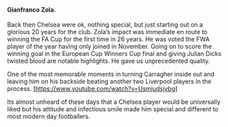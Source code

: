 #### Gianfranco Zola.

Back then Chelsea were ok, nothing special, but just starting out on a glorious 20 years for the club. Zola’s impact was immediate en route to winning the FA Cup for the first time in 26 years. He was voted the FWA player of the year having only joined in November. Going on to score the winning goal in the European Cup Winners Cup final and giving Julian Dicks twisted blood are notable highlights. He gave us unprecedented quality.

One of the most memorable moments in turning Carragher inside out and leaving him on his backside beating another two Liverpool players in the process. 
[https://www.youtube.com/watch?v=Usmjudsjybg]

Its almost unheard of these days that a Chelsea player would be universally liked but his attitude and infectious smile made him special and different to most modern day footballers.
